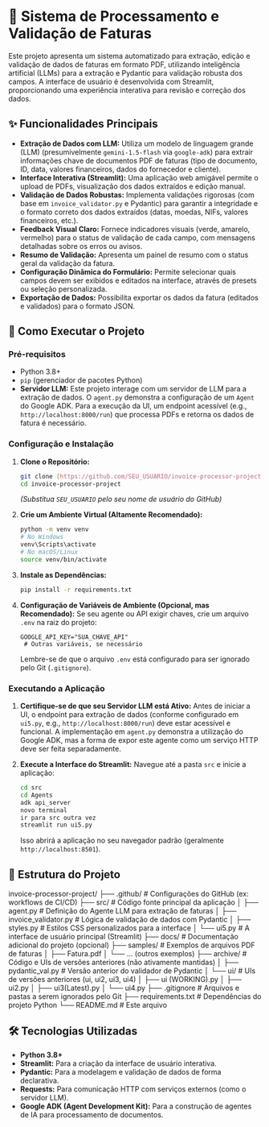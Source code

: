 # 📄 Sistema de Processamento e Validação de Faturas

Este projeto apresenta um sistema automatizado para extração, edição e validação de dados de faturas em formato PDF, utilizando inteligência artificial (LLMs) para a extração e Pydantic para validação robusta dos campos. A interface de usuário é desenvolvida com Streamlit, proporcionando uma experiência interativa para revisão e correção dos dados.

## ✨ Funcionalidades Principais

* **Extração de Dados com LLM:** Utiliza um modelo de linguagem grande (LLM) (presumivelmente `gemini-1.5-flash` via `google-adk`) para extrair informações chave de documentos PDF de faturas (tipo de documento, ID, data, valores financeiros, dados do fornecedor e cliente).
* **Interface Interativa (Streamlit):** Uma aplicação web amigável permite o upload de PDFs, visualização dos dados extraídos e edição manual.
* **Validação de Dados Robustas:** Implementa validações rigorosas (com base em `invoice_validator.py` e Pydantic) para garantir a integridade e o formato correto dos dados extraídos (datas, moedas, NIFs, valores financeiros, etc.).
* **Feedback Visual Claro:** Fornece indicadores visuais (verde, amarelo, vermelho) para o status de validação de cada campo, com mensagens detalhadas sobre os erros ou avisos.
* **Resumo de Validação:** Apresenta um painel de resumo com o status geral da validação da fatura.
* **Configuração Dinâmica do Formulário:** Permite selecionar quais campos devem ser exibidos e editados na interface, através de presets ou seleção personalizada.
* **Exportação de Dados:** Possibilita exportar os dados da fatura (editados e validados) para o formato JSON.

## 🚀 Como Executar o Projeto

### Pré-requisitos

* Python 3.8+
* `pip` (gerenciador de pacotes Python)
* **Servidor LLM:** Este projeto interage com um servidor de LLM para a extração de dados. O `agent.py` demonstra a configuração de um `Agent` do Google ADK. Para a execução da UI, um endpoint acessível (e.g., `http://localhost:8000/run`) que processa PDFs e retorna os dados de fatura é necessário.

### Configuração e Instalação

1.  **Clone o Repositório:**
    ```bash
    git clone [https://github.com/SEU_USUARIO/invoice-processor-project.git](https://github.com/SEU_USUARIO/invoice-processor-project.git)
    cd invoice-processor-project
    ```
    *(Substitua `SEU_USUARIO` pelo seu nome de usuário do GitHub)*

2.  **Crie um Ambiente Virtual (Altamente Recomendado):**
    ```bash
    python -m venv venv
    # No Windows
    venv\Scripts\activate
    # No macOS/Linux
    source venv/bin/activate
    ```

3.  **Instale as Dependências:**
    ```bash
    pip install -r requirements.txt
    ```

4.  **Configuração de Variáveis de Ambiente (Opcional, mas Recomendado):**
    Se seu agente ou API exigir chaves, crie um arquivo `.env` na raiz do projeto:
    ```
    GOOGLE_API_KEY="SUA_CHAVE_API"
     # Outras variáveis, se necessário
    ```
    Lembre-se de que o arquivo `.env` está configurado para ser ignorado pelo Git (`.gitignore`).

### Executando a Aplicação

1.  **Certifique-se de que seu Servidor LLM está Ativo:**
    Antes de iniciar a UI, o endpoint para extração de dados (conforme configurado em `ui5.py`, e.g., `http://localhost:8000/run`) deve estar acessível e funcional. A implementação em `agent.py` demonstra a utilização do Google ADK, mas a forma de expor este agente como um serviço HTTP deve ser feita separadamente.

2.  **Execute a Interface do Streamlit:**
    Navegue até a pasta `src` e inicie a aplicação:
    ```bash
    cd src
    cd Agents
    adk api_server
    novo terminal
    ir para src outra vez
    streamlit run ui5.py
    ```
    Isso abrirá a aplicação no seu navegador padrão (geralmente `http://localhost:8501`).

## 📁 Estrutura do Projeto

invoice-processor-project/
├── .github/              # Configurações do GitHub (ex: workflows de CI/CD)
├── src/                  # Código fonte principal da aplicação
│   ├── agent.py          # Definição do Agente LLM para extração de faturas
│   ├── invoice_validator.py # Lógica de validação de dados com Pydantic
│   ├── styles.py         # Estilos CSS personalizados para a interface
│   └── ui5.py            # A interface de usuário principal (Streamlit)
├── docs/                 # Documentação adicional do projeto (opcional)
├── samples/              # Exemplos de arquivos PDF de faturas
│   ├── Fatura.pdf
│   └── ... (outros exemplos)
├── archive/              # Código e UIs de versões anteriores (não ativamente mantidas)
│   ├── pydantic_val.py   # Versão anterior do validador de Pydantic
│   └── ui/               # UIs de versões anteriores (ui, ui2, ui3, ui4)
│       ├── ui (WORKING).py
│       ├── ui2.py
│       ├── ui3(Latest).py
│       └── ui4.py
├── .gitignore            # Arquivos e pastas a serem ignorados pelo Git
├── requirements.txt      # Dependências do projeto Python
└── README.md             # Este arquivo


## 🛠️ Tecnologias Utilizadas

* **Python 3.8+**
* **Streamlit:** Para a criação da interface de usuário interativa.
* **Pydantic:** Para a modelagem e validação de dados de forma declarativa.
* **Requests:** Para comunicação HTTP com serviços externos (como o servidor LLM).
* **Google ADK (Agent Development Kit):** Para a construção de agentes de IA para processamento de documentos.
